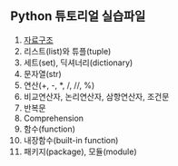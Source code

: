 ## Python 튜토리얼 실습파일

1. [자료구조](https://colab.research.google.com/drive/1Ktuc9Cb2AmYowV-5nO4LbCbqJvvYFIxs?usp=sharing)
3. 리스트(list)와 튜플(tuple)
4. 세트(set), 딕셔너리(dictionary)
5. 문자열(str)
6. 연산(+, -, *, /, //, %)
7. 비교연산자, 논리연산자, 삼항연산자, 조건문
8. 반복문
9. Comprehension
10. 함수(function)
11. 내장함수(built-in function)
12. 패키지(package), 모듈(module)
